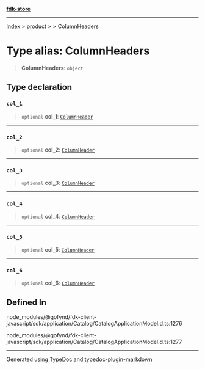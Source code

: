 [**fdk-store**](../../../README.md)
***

[Index](../../../API.md) > [product](../../README.md) > [<internal>](../README.md) > ColumnHeaders

# Type alias: ColumnHeaders

> **ColumnHeaders**: `object`

## Type declaration

### `col_1`

> `optional` **col\_1**: [`ColumnHeader`](type-alias.ColumnHeader.md)

***

### `col_2`

> `optional` **col\_2**: [`ColumnHeader`](type-alias.ColumnHeader.md)

***

### `col_3`

> `optional` **col\_3**: [`ColumnHeader`](type-alias.ColumnHeader.md)

***

### `col_4`

> `optional` **col\_4**: [`ColumnHeader`](type-alias.ColumnHeader.md)

***

### `col_5`

> `optional` **col\_5**: [`ColumnHeader`](type-alias.ColumnHeader.md)

***

### `col_6`

> `optional` **col\_6**: [`ColumnHeader`](type-alias.ColumnHeader.md)

## Defined In

node\_modules/@gofynd/fdk-client-javascript/sdk/application/Catalog/CatalogApplicationModel.d.ts:1276

node\_modules/@gofynd/fdk-client-javascript/sdk/application/Catalog/CatalogApplicationModel.d.ts:1277

***
Generated using [TypeDoc](https://typedoc.org/) and [typedoc-plugin-markdown](https://www.npmjs.com/package/typedoc-plugin-markdown)
